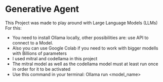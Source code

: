 # Generative Agent
This Project was made to play around with Large Language Models (LLMs)
For this: 
  * You need to install Ollama locally, other possibilities are:
    use API to connect to a Model. 
  * Also you can use Google Colab if you need to work with bigger modells with Billions of parameters
  * I used mitral and codellama in this project
  * The mitral model as well as the codellama model must at least run once in order for it to be activated
  * Use this command in your terminal: Ollama run <model_name>
